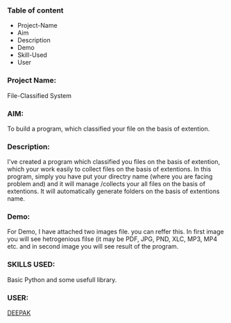 ### Table of content

 * Project-Name
 * Aim
 * Description
 * Demo
 * Skill-Used
 * User
 
 ### Project Name: 
 File-Classified System   

 ### AIM: 
 To build a program, which classified your file on the basis of extention.
 
 ### Description: 
 I've created a program which classified you files on the basis of extention, which your work easily to collect files on the basis of 
 extentions. In this program, simply you have put your directry name (where you are facing problem and) and it will manage /collects
 your all files on the basis of extentions. It will automatically generate folders on the basis of extentions name.
 
 ### Demo:
 For Demo, I have attached two images file. you can reffer this. In first image you will see hetrogenious filse (it may be PDF, JPG, 
 PND, XLC, MP3, MP4 etc. and in second image you will see result of the program.
 
 ### SKILLS USED:
 Basic Python and some usefull library. 

 ### USER:
 [DEEPAK](https://github.com/deepak2233)

